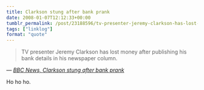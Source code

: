 ```yaml
---
title: Clarkson stung after bank prank
date: 2008-01-07T12:12:33+00:00
tumblr_permalink: /post/23188596/tv-presenter-jeremy-clarkson-has-lost-money-after
tags: ["linklog"]
format: "quote"
---
```


> TV presenter Jeremy Clarkson has lost money after publishing his bank details in his newspaper column.

— <cite>[BBC News, _Clarkson stung after bank prank_](http://news.bbc.co.uk/1/hi/entertainment/7174760.stm)</cite>

Ho ho ho.
